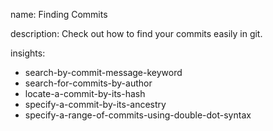 name: Finding Commits

description: Check out how to find your commits easily in git.

insights:
  - search-by-commit-message-keyword
  - search-for-commits-by-author
  - locate-a-commit-by-its-hash
  - specify-a-commit-by-its-ancestry
  - specify-a-range-of-commits-using-double-dot-syntax
 

